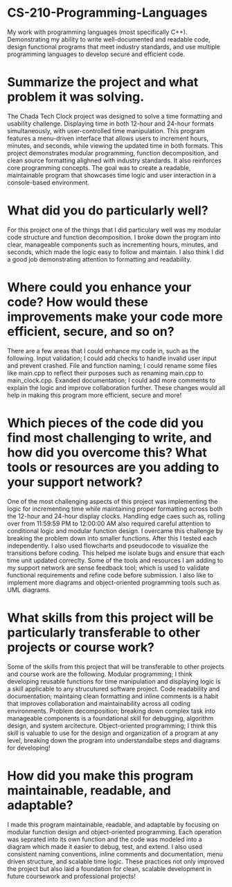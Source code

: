 # CS-210-Programming-Languages
My work with programming languages (most specifically C++). Demonstrating my ability to write well-documented and readable code, design functional programs that meet industry standards, and use multiple programming languages to develop secure and efficient code. 

# Summarize the project and what problem it was solving.
The Chada Tech Clock project was designed to solve a time formatting and usability challenge. Displaying time in both 12-hour and 24-hour formats simultaneously, with user-controlled time manipulation. This program features a menu-driven interface that allows users to increment hours, minutes, and seconds, while viewing the updated time in both formats. This project demonstrates modular programming, function decomposition, and clean source formatting alighned with industry standards. It also reinforces core programming concepts. The goal was to create a readable, maintainable program that showcases time logic and user interaction in a console-based environment. 

# What did you do particularly well?
For this project one of the things that I did particulary well was my modular code structure and function decomposition. I broke down the program into clear, manageable components such as incrementing hours, minutes, and seconds, which made the logic easy to follow and maintain. I also think I did a good job demonstrating attention to formatting and readability. 

# Where could you enhance your code? How would these improvements make your code more efficient, secure, and so on?
There are a few areas that I could enhance my code in, such as the following. Input validation; I could add checks to handle invalid user input and prevent crashed. File and function naming; I could rename some files like main.cpp to reflect their purposes such as renaming main.cpp to main_clock.cpp. Exanded documentation; I could add more comments to explain the logic and improve collaboration further. These changes would all help in making this program more efficient, secure and more!

# Which pieces of the code did you find most challenging to write, and how did you overcome this? What tools or resources are you adding to your support network?
One of the most challenging aspects of this project was implementing the logic for incrementing time while maintaining proper formatting across both the 12-hour and 24-hour display clocks. Handling edge caes such as, rolling over from 11:59:59 PM to 12:00:00 AM also required careful attention to conditional logic and modular function design. I overcame this challenge by breaking the problem down into smaller functions. After this I tested each independently. I also used flowcharts and pseudocode to visualize the transitions before coding. This helped me isolate bugs and ensure that each time unit updated correclty. Some of the tools and resources I am adding to my support network are sense feedback tool; which is used to validate functional requirements and refine code before submission. I also like to implement more diagrams and object-oriented programming tools such as UML diagrams. 

# What skills from this project will be particularly transferable to other projects or course work?
Some of the skills from this project that will be transferable to other projects and course work are the following. Modular programming; I think developing reusable functions for time manipulation and displaying logic is a skill applicable to any strucutured software project. Code readability and documentation; maintaing clean formatting and inline comments is a habit that improves collaboration and maintainability across all coding environments. Problem decomposition; breaking down complex task into manageable components is a foundational skill for debugging, algorithm design, and system arcitecture. Object-oriented programming; I think this skill is valuable to use for the design and organization of a program at any level, breaking down the program into understandalbe steps and diagrams for developing!

# How did you make this program maintainable, readable, and adaptable?
I made this program maintainable, readable, and adaptable by focusing on modular function design and object-oriented programming. Each operation was seprated into its own function and the code was modeled into a diagram which made it easier to debug, test, and extend. I also used consistent naming conventions, inline comments and documentation, menu driven structure, and scalable time logic. These practices not only improved the project but also laid a foundation for clean, scalable development in future coursework and professional projects! 

